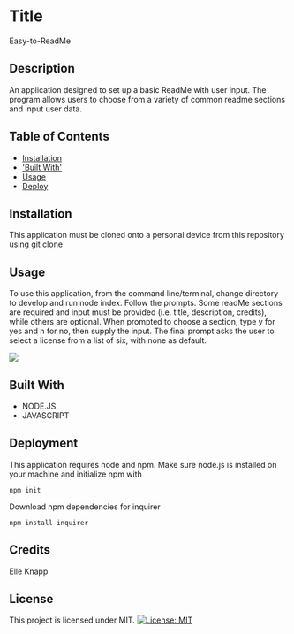 # Title
Easy-to-ReadMe

## Description
An application designed to set up a basic ReadMe with user input. The program allows  users to choose from a variety of common readme sections and input user data. 


## Table of Contents

* [Installation](#installation)
* ['Built With'](#built-with)
* [Usage](#usage)
* [Deploy](#deploy)

## Installation
This application must be cloned onto a personal device from this repository using git clone
    
## Usage
To use this application, from the command line/terminal, change directory to develop and run node index. Follow the prompts. Some readMe sections are required and input must be provided (i.e. title, description, credits), while others are optional. When prompted to choose a section, type y for yes and n for no, then supply the input. The final prompt asks the user to select a license from a list of six, with none as default. 
    
![](assets/images/example.jpg)
  
## Built With

* NODE.JS
* JAVASCRIPT
    
## Deployment

This application requires node and npm. Make sure node.js is installed on your machine and initialize npm with 
``````
npm init
````````
Download npm dependencies for inquirer 
```````
npm install inquirer
```````
  
## Credits
Elle Knapp

## License

This project is licensed under MIT.
[![License: MIT](https://img.shields.io/badge/License-MIT-yellow.svg)](https://opensource.org/licenses/MIT)

